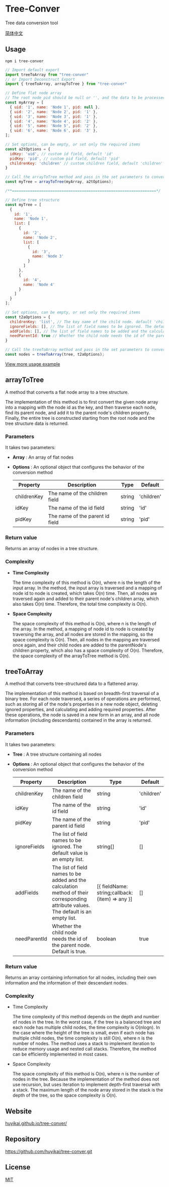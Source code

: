 # Tree-Conver

Tree data conversion tool

[简体中文](https://github.com/huyikai/tree-conver/blob/main/README-zhCN.md)

## Usage

```shell
npm i tree-conver
```

```javascript
// Import default export
import treeToArray from "tree-conver"
// or Import Deconstruct Export
import { treeToArray, arrayToTree } from "tree-conver"

// Define flat node array
// The root node pid should be null or '', and the data to be processed should have at least one item with a null pid
const myArray = [
  { uid: '1', name: 'Node 1', pid: null },
  { uid: '2', name: 'Node 2', pid: '1' },
  { uid: '3', name: 'Node 3', pid: '1' },
  { uid: '4', name: 'Node 4', pid: '2' },
  { uid: '5', name: 'Node 5', pid: '2' },
  { uid: '6', name: 'Node 6', pid: '3' },
];

// Set options, can be empty, or set only the required items
const a2tOptions = {
  idKey: 'uid', // custom id field, default 'id'
  pidKey: 'pid', // custom pid field, default 'pid'
  childrenKey: 'children' // custom children field, default 'children'
}

// Call the arrayToTree method and pass in the set parameters to convert the flat node array to a tree structure.
const myTree = arrayToTree(myArray, a2tOptions);

/**================================================================*/

// Define tree structure
const myTree = [
  {
    id: '1',
    name: 'Node 1',
    list: [
      {
        id: '2',
        name: 'Node 2',
        list: [
          {
            id: '3',
            name: 'Node 3'
          }
        ]
      },
      {
        id: '4',
        name: 'Node 4'
      }
    ]
  }
];

// Set options, can be empty, or set only the required items
const t2aOptions = {
  childrenKey: 'list', // The key name of the child node. default 'children'
  ignoreFields: [], // The list of field names to be ignored. The default value is an empty list.
  addFields: [], // The list of field names to be added and the calculation method of their corresponding attribute values. The default is an empty list.
  needParentId: true // Whether the child node needs the id of the parent node. Default is true.
}

// Call the treeToArray method and pass in the set parameters to convert the tree structure to an array
const nodes = treeToArray(tree, t2aOptions);
```

[View more usage example](https://huyikai.github.io/tree-conver/contents/Example/arrayToTree.html)

## arrayToTree

A method that converts a flat node array to a tree structure.

The implementation of this method is to first convert the given node array into a mapping with the node id as the key, and then traverse each node, find its parent node, and add it to the parent node's children property. Finally, the entire tree is constructed starting from the root node and the tree structure data is returned.



### Parameters

It takes two parameters:



- **Array** : An array of flat nodes

- **Options** : An optional object that configures the behavior of the conversion method

  | Property    | Description                                  | Type   | Default    |
  | ----------- | -------------------------------------------- | ------ | ---------- |
  | childrenKey | The name of the children field                | string | 'children' |
  | idKey       | The name of the id field                      | string | 'id'       |
  | pidKey      | The name of the parent id field                | string | 'pid'      |




### Return value

Returns an array of nodes in a tree structure.



### Complexity

- **Time Complexity**

  The time complexity of this method is O(n), where n is the length of the input array. In the method, the input array is traversed and a mapping of node id to node is created, which takes O(n) time. Then, all nodes are traversed again and added to their parent node's children array, which also takes O(n) time. Therefore, the total time complexity is O(n).

- **Space Complexity**

  The space complexity of this method is O(n), where n is the length of the array. In the method, a mapping of node id to node is created by traversing the array, and all nodes are stored in the mapping, so the space complexity is O(n). Then, all nodes in the mapping are traversed once again, and their child nodes are added to the parentNode's children property, which also has a space complexity of O(n). Therefore, the space complexity of the arrayToTree method is O(n).


## treeToArray

A method that converts tree-structured data to a flattened array.

The implementation of this method is based on breadth-first traversal of a binary tree. For each node traversed, a series of operations are performed, such as storing all of the node's properties in a new node object, deleting ignored properties, and calculating and adding required properties. After these operations, the node is saved in a new form in an array, and all node information (including descendants) contained in the array is returned.



### Parameters

It takes two parameters:

- **Tree** : A tree structure containing all nodes

- **Options** : An optional object that configures the behavior of the conversion method

  | Property    | Description                                  | Type   | Default    |
  | ----------- | -------------------------------------------- | ------ | ---------- |
  | childrenKey | The name of the children field                | string | 'children' |
  | idKey       | The name of the id field                      | string | 'id'       |
  | pidKey      | The name of the parent id field                | string | 'pid'      |
  | ignoreFields | The list of field names to be ignored. The default value is an empty list. | string[] | [] |
  | addFields | The list of field names to be added and the calculation method of their corresponding attribute values. The default is an empty list. | [{ fieldName: string;callback: (item) => any }] | [] |
  | needParentId | Whether the child node needs the id of the parent node. Default is true. | boolean | true |




### Return value

Returns an array containing information for all nodes, including their own information and the information of their descendant nodes.



### Complexity

- Time Complexity

  The time complexity of this method depends on the depth and number of nodes in the tree. In the worst case, if the tree is a balanced tree and each node has multiple child nodes, the time complexity is O(nlogn). In the case where the height of the tree is small, even if each node has multiple child nodes, the time complexity is still O(n), where n is the number of nodes. The method uses a stack to implement iteration to reduce memory usage and nested call stacks. Therefore, the method can be efficiently implemented in most cases.

- Space Complexity

  The space complexity of this method is O(n), where n is the number of nodes in the tree. Because the implementation of the method does not use recursion, but uses iteration to implement depth-first traversal with a stack. The maximum length of the node array stored in the stack is the depth of the tree, so the space complexity is O(n).


## Website

[huyikai.github.io/tree-conver/](https://huyikai.github.io/tree-conver/)

## Repository

https://github.com/huyikai/tree-conver.git

## License

[MIT](./license)